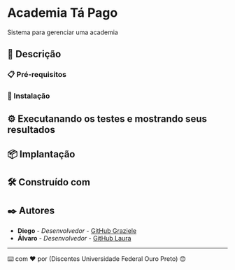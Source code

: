 # Academia Tá Pago

Sistema para gerenciar uma academia

## 🚀 Descrição

### 📋 Pré-requisitos

### 🔧 Instalação

## ⚙️ Executanando os testes e mostrando seus resultados


## 📦 Implantação


## 🛠️ Construído com

## ✒️ Autores

* **Diego** - *Desenvolvedor* - [GitHub Graziele](https://github.com/iamdiegosanches)
* **Álvaro** - *Desenvolvedor* -  [GitHub Laura](https://github.com/oalvarobraz)

---
⌨️ com ❤️ por (Discentes Universidade Federal Ouro Preto) 😊
